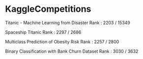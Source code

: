 # KaggleCompetitions

Titanic - Machine Learning from Disaster
Rank : 2203 / 15349

Spaceship Titanic
Rank : 2297 / 2686

Multiclass Prediction of Obesity Risk
Rank : 2257 / 2800

Binary Classification with Bank Churn Dataset
Rank : 3030 / 3632




